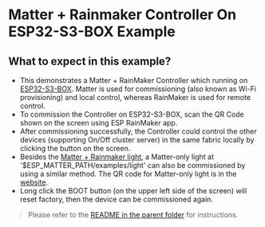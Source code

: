 # Matter + Rainmaker Controller On ESP32-S3-BOX Example

## What to expect in this example?

- This demonstrates a Matter + RainMaker Controller which running on [ESP32-S3-BOX](https://github.com/espressif/esp-box). Matter is used for commissioning (also known as Wi-Fi provisioning) and local control, whereas RainMaker is used for remote control.
- To commission the Controller on ESP32-S3-BOX, scan the QR Code shown on the screen using ESP RainMaker app.
- After commissioning successfully, the Controller could control the other devices (supporting On/Off cluster server) in the same fabric locally by clicking the button on the screen.
- Besides the [Matter + Rainmaker light](../matter_light/), a Matter-only light at '$ESP_MATTER_PATH/examples/light' can also be commissioned by using a similar method. The QR code for Matter-only light is in the [website](https://docs.espressif.com/projects/esp-matter/en/latest/esp32/developing.html#commissioning-and-control).
- Long click the BOOT button (on the upper left side of the screen) will reset factory, then the device can be commissioned again.

> Please refer to the [README in the parent folder](../README.md) for instructions.
